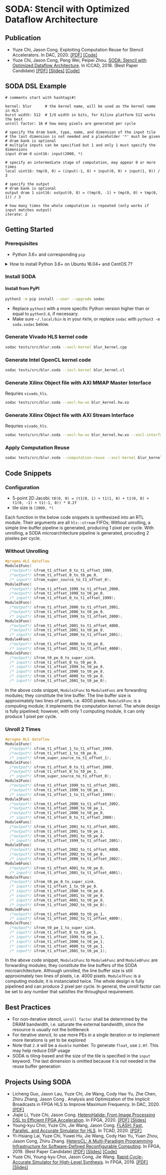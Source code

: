 # SODA: Stencil with Optimized Dataflow Architecture

## Publication

+ Yuze Chi, Jason Cong. Exploiting Computation Reuse for Stencil Accelerators. In DAC, 2020. [[PDF]](https://about.blaok.me/pub/dac20-soda-cr.pdf) [[Code]](https://github.com/Blaok/soda-cr)
+ Yuze Chi, Jason Cong, Peng Wei, Peipei Zhou. [SODA: Stencil with Optimized Dataflow Architecture](https://doi.org/10.1145/3240765.3240850). In ICCAD, 2018. (Best Paper Candidate) [[PDF]](https://about.blaok.me/pub/iccad18.pdf) [[Slides]](https://about.blaok.me/pub/iccad18.slides.pdf) [[Code]](https://github.com/Blaok/soda)

## SODA DSL Example

```soda
# comments start with hashtag(#)

kernel: blur      # the kernel name, will be used as the kernel name in HLS
burst width: 512  # I/O width in bits, for Xilinx platform 512 works the best
unroll factor: 16 # how many pixels are generated per cycle

# specify the dram bank, type, name, and dimension of the input tile
# the last dimension is not needed and a placeholder '*' must be given
# dram bank is optional
# multiple inputs can be specified but 1 and only 1 must specify the dimensions
input dram 0 uint16: input(2000, *)

# specify an intermediate stage of computation, may appear 0 or more times
local uint16: tmp(0, 0) = (input(-1, 0) + input(0, 0) + input(1, 0)) / 3

# specify the output
# dram bank is optional
output dram 1 uint16: output(0, 0) = (tmp(0, -1) + tmp(0, 0) + tmp(0, 1)) / 3

# how many times the whole computation is repeated (only works if input matches output)
iterate: 2
```

## Getting Started

### Prerequisites

+ Python 3.6+ and corresponding `pip`

<details><summary>How to install Python 3.6+ on Ubuntu 16.04+ and CentOS 7?</summary>

#### Ubuntu 16.04

```bash
sudo apt install software-properties-common python3-pip
sudo add-apt-repository ppa:deadsnakes/ppa
sudo apt update
sudo apt install python3.6
```

#### Ubuntu 18.04+

```bash
sudo apt install python3 python3-pip
```

#### CentOS 7

```bash
sudo yum install python3 python3-pip
```

</details>

### Install SODA

#### Install from PyPI

```bash
python3 -m pip install --user --upgrade sodac
```

+ Replace `python3` with a more specific Python version higher than or equal to
    `python3.6`, if necessary.
+ Make sure `~/.local/bin` is in your `PATH`,
    or replace `sodac` with `python3 -m soda.sodac` below.

### Generate Vivado HLS kernel code

```bash
sodac tests/src/blur.soda --xocl-kernel blur_kernel.cpp
```

### Generate Intel OpenCL kernel code

```bash
sodac tests/src/blur.soda --iocl-kernel blur_kernel.cl
```

### Generate Xilinx Object file with AXI MMAP Master Interface

Requries `vivado_hls`.

```bash
sodac tests/src/blur.soda --xocl-hw-xo blur_kernel.hw.xo
```

### Generate Xilinx Object file with AXI Stream Interface

Requries `vivado_hls`.

```bash
sodac tests/src/blur.soda --xocl-hw-xo blur_kernel.hw.xo --xocl-interface axis
```

### Apply Computation Reuse

```bash
sodac tests/src/blur.soda --computation-reuse --xocl-kernel blur_kernel.cpp
```

## Code Snippets

### Configuration

+ 5-point 2D Jacobi: `t0(0, 0) = (t1(0, 1) + t1(1, 0) + t1(0, 0) + t1(0, -1) + t1(-1, 0)) * 0.2f`
+ tile size is `(2000, *)`

Each function in the below code snippets is synthesized into an RTL module.
Their arguments are all `hls::stream` FIFOs; Without unrolling, a simple line-buffer pipeline is generated, producing 1 pixel per cycle.
With unrolling, a SODA microarchitecture pipeline is generated, procuding 2 pixeles per cycle.

### Without Unrolling

```c++
#pragma HLS dataflow
Module1Func(
  /*output*/ &from_t1_offset_0_to_t1_offset_1999,
  /*output*/ &from_t1_offset_0_to_t0_pe_0,
  /* input*/ &from_super_source_to_t1_offset_0);
Module2Func(
  /*output*/ &from_t1_offset_1999_to_t1_offset_2000,
  /*output*/ &from_t1_offset_1999_to_t0_pe_0,
  /* input*/ &from_t1_offset_0_to_t1_offset_1999);
Module3Func(
  /*output*/ &from_t1_offset_2000_to_t1_offset_2001,
  /*output*/ &from_t1_offset_2000_to_t0_pe_0,
  /* input*/ &from_t1_offset_1999_to_t1_offset_2000);
Module3Func(
  /*output*/ &from_t1_offset_2001_to_t1_offset_4000,
  /*output*/ &from_t1_offset_2001_to_t0_pe_0,
  /* input*/ &from_t1_offset_2000_to_t1_offset_2001);
Module4Func(
  /*output*/ &from_t1_offset_4000_to_t0_pe_0,
  /* input*/ &from_t1_offset_2001_to_t1_offset_4000);
Module5Func(
  /*output*/ &from_t0_pe_0_to_super_sink,
  /* input*/ &from_t1_offset_0_to_t0_pe_0,
  /* input*/ &from_t1_offset_1999_to_t0_pe_0,
  /* input*/ &from_t1_offset_2000_to_t0_pe_0,
  /* input*/ &from_t1_offset_4000_to_t0_pe_0,
  /* input*/ &from_t1_offset_2001_to_t0_pe_0);
```

In the above code snippet, `Module1Func` to `Module4Func` are forwarding modules; they constitute the line buffer.
The line buffer size is approximately two lines of pixels, i.e. 4000 pixels.
`Module5Func` is a computing module; it implements the computation kernel.
The whole design is fully pipelined; however, with only 1 computing module, it can only produce 1 pixel per cycle.

### Unroll 2 Times

```c++
#pragma HLS dataflow
Module1Func(
  /*output*/ &from_t1_offset_1_to_t1_offset_1999,
  /*output*/ &from_t1_offset_1_to_t0_pe_0,
  /* input*/ &from_super_source_to_t1_offset_1);
Module1Func(
  /*output*/ &from_t1_offset_0_to_t1_offset_2000,
  /*output*/ &from_t1_offset_0_to_t0_pe_1,
  /* input*/ &from_super_source_to_t1_offset_0);
Module2Func(
  /*output*/ &from_t1_offset_1999_to_t1_offset_2001,
  /*output*/ &from_t1_offset_1999_to_t0_pe_1,
  /* input*/ &from_t1_offset_1_to_t1_offset_1999);
Module3Func(
  /*output*/ &from_t1_offset_2000_to_t1_offset_2002,
  /*output*/ &from_t1_offset_2000_to_t0_pe_1,
  /*output*/ &from_t1_offset_2000_to_t0_pe_0,
  /* input*/ &from_t1_offset_0_to_t1_offset_2000);
Module4Func(
  /*output*/ &from_t1_offset_2001_to_t1_offset_4001,
  /*output*/ &from_t1_offset_2001_to_t0_pe_1,
  /*output*/ &from_t1_offset_2001_to_t0_pe_0,
  /* input*/ &from_t1_offset_1999_to_t1_offset_2001);
Module5Func(
  /*output*/ &from_t1_offset_2002_to_t1_offset_4000,
  /*output*/ &from_t1_offset_2002_to_t0_pe_0,
  /* input*/ &from_t1_offset_2000_to_t1_offset_2002);
Module6Func(
  /*output*/ &from_t1_offset_4001_to_t0_pe_0,
  /* input*/ &from_t1_offset_2001_to_t1_offset_4001);
Module7Func(
  /*output*/ &from_t0_pe_0_to_super_sink,
  /* input*/ &from_t1_offset_1_to_t0_pe_0,
  /* input*/ &from_t1_offset_2000_to_t0_pe_0,
  /* input*/ &from_t1_offset_2001_to_t0_pe_0,
  /* input*/ &from_t1_offset_4001_to_t0_pe_0,
  /* input*/ &from_t1_offset_2002_to_t0_pe_0);
Module8Func(
  /*output*/ &from_t1_offset_4000_to_t0_pe_1,
  /* input*/ &from_t1_offset_2002_to_t1_offset_4000);
Module7Func(
  /*output*/ &from_t0_pe_1_to_super_sink,
  /* input*/ &from_t1_offset_0_to_t0_pe_1,
  /* input*/ &from_t1_offset_1999_to_t0_pe_1,
  /* input*/ &from_t1_offset_2000_to_t0_pe_1,
  /* input*/ &from_t1_offset_4000_to_t0_pe_1,
  /* input*/ &from_t1_offset_2001_to_t0_pe_1);
```

In the above code snippet, `Module1Func` to `Module6Func` and `Module8Func` are forwarding modules; they constitute the line buffers of the SODA microarchitecture.
Although unrolled, the line buffer size is still approximately two lines of pixels, i.e. 4000 pixels.
`Module7Func` is a computing module; it is instanciated twice.
The whole design is fully pipelined and can produce 2 pixel per cycle.
In general, the unroll factor can be set to any number that satisfies the throughput requirement.

## Best Practices

+ For non-iterative stencil, `unroll factor` shall be determined by the DRAM bandwidth, i.e. saturate the external bandwidth, since the resource is usually not the bottleneck
+ For iterative stencil, to use more PEs in a single iteration or to implement more iterations is yet to be explored
+ Note that `2.0` will be a `double` number. To generate `float`, use `2.0f`. This may help reduce DSP usage
+ SODA is tiling-based and the size of the tile is specified in the `input` keyword. The last dimension is omitted because it is not needed in the reuse buffer generation

## Projects Using SODA

+ Licheng Guo, Jason Lau, Yuze Chi, Jie Wang, Cody Hao Yu, Zhe Chen, Zhiru Zhang, Jason Cong . Analysis and Optimization of the Implicit Broadcasts in FPGA HLS to Improve Maximum Frequency. In DAC, 2020. [[PDF]](https://about.blaok.me/pub/dac20-hls-timing.pdf)
+ Jiajie Li, Yuze Chi, Jason Cong. [HeteroHalide: From Image Processing DSL to Efficient FPGA Acceleration](https://doi.org/10.1145/3373087.3375320). In FPGA, 2020. [[PDF]](https://about.blaok.me/pub/fpga20-heterohalide.pdf) [[Slides]](https://about.blaok.me/pub/fpga20-heterohalide.slides.pdf)
+ Young-kyu Choi, Yuze Chi, Jie Wang, Jason Cong. [FLASH: Fast, ParalleL, and Accurate Simulator for HLS](https://doi.org/10.1109/TCAD.2020.2970597). In TCAD, 2020. [[PDF]](https://about.blaok.me/pub/tcad20-flash.pdf)
+ Yi-Hsiang Lai, Yuze Chi, Yuwei Hu, Jie Wang, Cody Hao Yu, Yuan Zhou, Jason Cong, Zhiru Zhang. [HeteroCL: A Multi-Paradigm Programming Infrastructure for Software-Defined Reconfigurable Computing](https://doi.org/10.1145/3289602.3293910). In FPGA, 2019. (Best Paper Candidate) [[PDF]](https://about.blaok.me/pub/fpga19-heterocl.pdf) [[Slides]](https://about.blaok.me/pub/fpga19-heterocl.slides.pdf) [[Code]](https://github.com/cornell-zhang/heterocl)
+ Yuze Chi, Young-kyu Choi, Jason Cong, Jie Wang. [Rapid Cycle-Accurate Simulator for High-Level Synthesis](https://doi.org/10.1145/3289602.3293918). In FPGA, 2019. [[PDF]](https://about.blaok.me/pub/fpga19-flash.pdf) [[Slides]](https://about.blaok.me/pub/fpga19-flash.slides.pdf)

